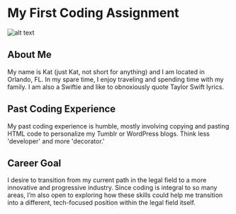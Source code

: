 # My First Coding Assignment
![alt text](https://i.pinimg.com/736x/e3/c2/dd/e3c2dde29e2dca71a65060b8f35a9301.jpg)
## About Me
My name is Kat (just Kat, not short for anything) and I am located in Orlando, FL. In my spare time, I enjoy traveling and spending time with my family. I am also a Swiftie and like to obnoxiously quote Taylor Swift lyrics. 
## Past Coding Experience
My past coding experience is humble, mostly involving copying and pasting HTML code to personalize my Tumblr or WordPress blogs. Think less 'developer' and more 'decorator.'
## Career Goal
I desire to transition from my current path in the legal field to a more innovative and progressive industry. Since coding is integral to so many areas, I’m also open to exploring how these skills could help me transition into a different, tech-focused position within the legal field itself.